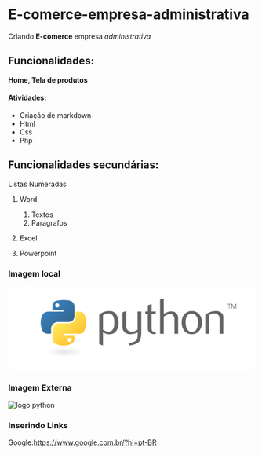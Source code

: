 # E-comerce-empresa-administrativa

Criando **E-comerce** empresa *administrativa*

## Funcionalidades:

**Home, Tela de produtos**

#### Atividades:

* Criação de markdown
* Html
* Css
* Php

## Funcionalidades secundárias:

Listas Numeradas
1. Word
    1. Textos
    2. Paragrafos

2. Excel
3. Powerpoint

### Imagem local

![logo python](img/python-logo-master-v3-TM.png)


### Imagem Externa 

![logo python](https://www.python.org/static/community_logos/python-logo-master-v3-TM.png)


### Inserindo Links

Google:https://www.google.com.br/?hl=pt-BR

  

